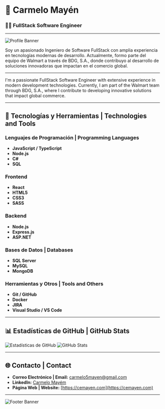 # 💼 Carmelo Mayén

### 👨‍💻 FullStack Software Engineer

---

![Profile Banner](https://user-images.githubusercontent.com/12345678/123456789-banner-image.jpg)

Soy un apasionado Ingeniero de Software FullStack con amplia experiencia en tecnologías modernas de desarrollo. Actualmente, formo parte del equipo de Walmart a través de BDG, S.A., donde contribuyo al desarrollo de soluciones innovadoras que impactan en el comercio global.

---

I'm a passionate FullStack Software Engineer with extensive experience in modern development technologies. Currently, I am part of the Walmart team through BDG, S.A., where I contribute to developing innovative solutions that impact global commerce.

---

## 🚀 Tecnologías y Herramientas | Technologies and Tools

### Lenguajes de Programación | Programming Languages
- **JavaScript / TypeScript**
- **Node.js**
- **C#**
- **SQL**

### Frontend
- **React**
- **HTML5**
- **CSS3**
- **SASS**

### Backend
- **Node.js**
- **Express.js**
- **ASP.NET**

### Bases de Datos | Databases
- **SQL Server**
- **MySQL**
- **MongoDB**

### Herramientas y Otros | Tools and Others
- **Git / GitHub**
- **Docker**
- **JIRA**
- **Visual Studio / VS Code**

---

## 📊 Estadísticas de GitHub | GitHub Stats

![Estadísticas de GitHub](https://github-readme-stats.vercel.app/api?username=mayen5&show_icons=true&theme=radical)
![GitHub Stats](https://github-readme-stats.vercel.app/api?username=mayen5&show_icons=true&theme=radical)

---

## 🌐 Contacto | Contact

- **Correo Electrónico | Email:** [carmelo5mayen@gmail.com](mailto:carmelo5mayen@gmail.com)
- **LinkedIn:** [Carmelo Mayém](https://linkedin.com/in/mayen5)
- **Página Web | Website:** [https://cemayen.com](https://cemayen.com)

---

![Footer Banner](https://user-images.githubusercontent.com/12345678/123456789-footer-image.jpg)
